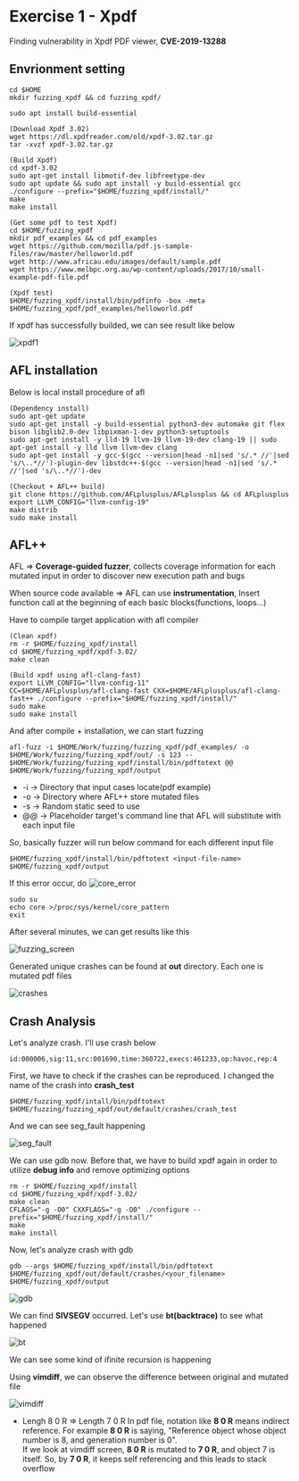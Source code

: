 # Exercise 1 - Xpdf
Finding vulnerability in Xpdf PDF viewer, **CVE-2019-13288** <br>

## Envrionment setting
```
cd $HOME
mkdir fuzzing_xpdf && cd fuzzing_xpdf/

sudo apt install build-essential

(Download Xpdf 3.02)
wget https://dl.xpdfreader.com/old/xpdf-3.02.tar.gz
tar -xvzf xpdf-3.02.tar.gz

(Build Xpdf)
cd xpdf-3.02
sudo apt-get install libmotif-dev libfreetype-dev
sudo apt update && sudo apt install -y build-essential gcc
./configure --prefix="$HOME/fuzzing_xpdf/install/"
make
make install

(Get some pdf to test Xpdf)
cd $HOME/fuzzing_xpdf
mkdir pdf_examples && cd pdf_examples
wget https://github.com/mozilla/pdf.js-sample-files/raw/master/helloworld.pdf
wget http://www.africau.edu/images/default/sample.pdf
wget https://www.melbpc.org.au/wp-content/uploads/2017/10/small-example-pdf-file.pdf

(Xpdf test)
$HOME/fuzzing_xpdf/install/bin/pdfinfo -box -meta $HOME/fuzzing_xpdf/pdf_examples/helloworld.pdf
```

If xpdf has successfully builded, we can see result like below

![xpdf1](../images/xpdf1.png)

## AFL installation
Below is local install procedure of afl
```
(Dependency install)
sudo apt-get update
sudo apt-get install -y build-essential python3-dev automake git flex bison libglib2.0-dev libpixman-1-dev python3-setuptools
sudo apt-get install -y lld-19 llvm-19 llvm-19-dev clang-19 || sudo apt-get install -y lld llvm llvm-dev clang 
sudo apt-get install -y gcc-$(gcc --version|head -n1|sed 's/.* //'|sed 's/\..*//')-plugin-dev libstdc++-$(gcc --version|head -n1|sed 's/.* //'|sed 's/\..*//')-dev

(Checkout + AFL++ build)
git clone https://github.com/AFLplusplus/AFLplusplus && cd AFLplusplus
export LLVM_CONFIG="llvm-config-19"
make distrib
sudo make install
```

## AFL++
AFL => **Coverage-guided fuzzer**, collects coverage information for each mutated input in order to discover new execution path and bugs <br>

When source code available => AFL can use **instrumentation**, Insert function call at the beginning of each basic blocks(functions, loops...) <br>

Have to compile target application with afl compiler

```
(Clean xpdf)
rm -r $HOME/fuzzing_xpdf/install
cd $HOME/fuzzing_xpdf/xpdf-3.02/
make clean

(Build xpdf using afl-clang-fast)
export LLVM_CONFIG="llvm-config-11"
CC=$HOME/AFLplusplus/afl-clang-fast CXX=$HOME/AFLplusplus/afl-clang-fast++ ./configure --prefix="$HOME/fuzzing_xpdf/install/"
sudo make
sudo make install
```

And after compile + installation, we can start fuzzing
```
afl-fuzz -i $HOME/Work/fuzzing/fuzzing_xpdf/pdf_examples/ -o $HOME/Work/fuzzing/fuzzing_xpdf/out/ -s 123 -- $HOME/Work/fuzzing/fuzzing_xpdf/install/bin/pdftotext @@ $HOME/Work/fuzzing/fuzzing_xpdf/output
```

- -i -> Directory that input cases locate(pdf example)
- -o -> Directory where AFL++ store mutated files
- -s -> Random static seed to use
- @@ -> Placeholder target's command line that AFL will substitute with each input file

So, basically fuzzer will run below command for each different input file
```
$HOME/fuzzing_xpdf/install/bin/pdftotext <input-file-name> $HOME/fuzzing_xpdf/output
```

If this error occur, do
![core_error](../images/xpdf2.png)
```
sudo su
echo core >/proc/sys/kernel/core_pattern
exit
```

After several minutes, we can get results like this

![fuzzing_screen](../images/xpdf3.png)

Generated unique crashes can be found at **out** directory. Each one is mutated pdf files

![crashes](../images/xpdf4.png)

## Crash Analysis
Let's analyze crash. I'll use crash below
```
id:000006,sig:11,src:001690,time:360722,execs:461233,op:havoc,rep:4
```

First, we have to check if the crashes can be reproduced. I changed the name of the crash into **crash_test**
```
$HOME/fuzzing_xpdf/intall/bin/pdftotext  $HOME/fuzzing/fuzzing_xpdf/out/default/crashes/crash_test
```

And we can see seg_fault happening

![seg_fault](../images/xpdf5.png)

We can use gdb now. Before that, we have to build xpdf again in order to utilize **debug info** and remove optimizing options
```
rm -r $HOME/fuzzing_xpdf/install
cd $HOME/fuzzing_xpdf/xpdf-3.02/
make clean
CFLAGS="-g -O0" CXXFLAGS="-g -O0" ./configure --prefix="$HOME/fuzzing_xpdf/install/"
make
make install
```

Now, let's analyze crash with gdb
```
gdb --args $HOME/fuzzing_xpdf/install/bin/pdftotext $HOME/fuzzing_xpdf/out/default/crashes/<your_filename> $HOME/fuzzing_xpdf/output
```

![gdb](../images/xpdf6.png)

We can find **SIVSEGV** occurred. Let's use **bt(backtrace)** to see what happened

![bt](../images/xpdf7.png)

We can see some kind of ifinite recursion is happening <br>

Using **vimdiff**, we can observe the difference between original and mutated file <br>

![vimdiff](../images/xpdf8.png)

- Lengh 8 0 R => Length 7 0 R 
In pdf file, notation like **8 0 R** means indirect reference. For example **8 0 R** is saying, "Reference object whose object number is 8, and generation number is 0". <br> If we look at vimdiff screen, **8 0 R** is mutated to **7 0 R**, and object 7 is itself. So, by **7 0 R**, it keeps self referencing and this leads to stack overflow